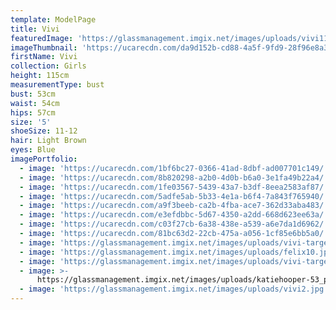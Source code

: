 ```yaml
---
template: ModelPage
title: Vivi
featuredImage: 'https://glassmanagement.imgix.net/images/uploads/vivi11.jpg'
imageThumbnail: 'https://ucarecdn.com/da9d152b-cd88-4a5f-9fd9-28f96e8a3039/'
firstName: Vivi
collection: Girls
height: 115cm
measurementType: bust
bust: 53cm
waist: 54cm
hips: 57cm
size: '5'
shoeSize: 11-12
hair: Light Brown
eyes: Blue
imagePortfolio:
  - image: 'https://ucarecdn.com/1bf6bc27-0366-41ad-8dbf-ad007701c149/'
  - image: 'https://ucarecdn.com/8b820298-a2b0-4d0b-b6a0-3e1fa49b22a4/'
  - image: 'https://ucarecdn.com/1fe03567-5439-43a7-b3df-8eea2583af87/'
  - image: 'https://ucarecdn.com/5adfe5ab-5b33-4e1a-b6f4-7a843f765940/'
  - image: 'https://ucarecdn.com/a9f3beeb-ca2b-4fba-ace7-362d33aba483/'
  - image: 'https://ucarecdn.com/e3efdbbc-5d67-4350-a2dd-668d623ee63a/'
  - image: 'https://ucarecdn.com/c03f27cb-6a38-438e-a539-a6e7da1d6962/'
  - image: 'https://ucarecdn.com/81bc63d2-22cb-475a-a056-1cf85e6bb5a0/'
  - image: 'https://glassmanagement.imgix.net/images/uploads/vivi-target-3.jpg'
  - image: 'https://glassmanagement.imgix.net/images/uploads/felix10.jpg'
  - image: 'https://glassmanagement.imgix.net/images/uploads/vivi-target.jpg'
  - image: >-
      https://glassmanagement.imgix.net/images/uploads/katiehooper-53_preview.jpg
  - image: 'https://glassmanagement.imgix.net/images/uploads/vivi2.jpg'
---
```


